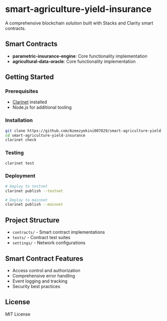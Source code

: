 # smart-agriculture-yield-insurance

A comprehensive blockchain solution built with Stacks and Clarity smart contracts.

## Smart Contracts

- **parametric-insurance-engine**: Core functionality implementation
- **agricultural-data-oracle**: Core functionality implementation

## Getting Started

### Prerequisites
- [Clarinet](https://github.com/hirosystems/clarinet) installed
- Node.js for additional tooling

### Installation
```bash
git clone https://github.com/Azeezyekini007829/smart-agriculture-yield-insurance.git
cd smart-agriculture-yield-insurance
clarinet check
```

### Testing
```bash
clarinet test
```

### Deployment
```bash
# Deploy to testnet
clarinet publish --testnet

# Deploy to mainnet
clarinet publish --mainnet
```

## Project Structure
- `contracts/` - Smart contract implementations
- `tests/` - Contract test suites
- `settings/` - Network configurations

## Smart Contract Features
- Access control and authorization
- Comprehensive error handling
- Event logging and tracking
- Security best practices

## License
MIT License
